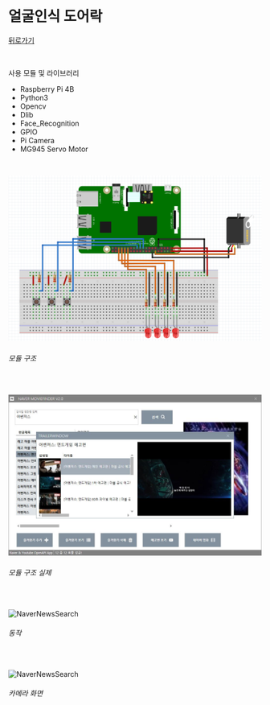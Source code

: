 # 얼굴인식 도어락 
[뒤로가기](https://github.com/YiDongYeol/YiDongYeol)

<br/>

사용 모듈 및 라이브러리
- Raspberry Pi 4B
- Python3
- Opencv
- Dlib
- Face_Recognition
- GPIO
- Pi Camera
- MG945 Servo Motor

<br/>
  
![DoorLock](https://raw.githubusercontent.com/YiDongYeol/face_recognition_doorlock/main/capture/DoorLock.PNG)
###### 모듈 구조

<br/>
  
![DoorLock_Real](https://raw.githubusercontent.com/YiDongYeol/StudyWpf/main/capture/MovieFinderTrailer.JPG)
###### 모듈 구조 실제

<br/>

![NaverNewsSearch]()
###### 동작
  
<br/>

![NaverNewsSearch]()
###### 카메라 화면

<br/>
